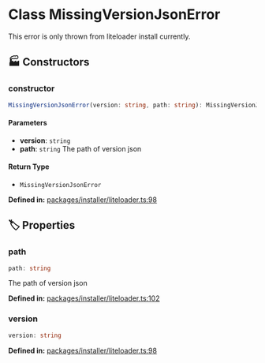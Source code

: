# Class MissingVersionJsonError

This error is only thrown from liteloader install currently.
## 🏭 Constructors

### constructor

```ts
MissingVersionJsonError(version: string, path: string): MissingVersionJsonError
```
#### Parameters

- **version**: `string`
- **path**: `string`
The path of version json
#### Return Type

- `MissingVersionJsonError`

<p style="font-size: 14px; color: var(--vp-c-text-2)">
<strong>Defined in:</strong> <a href="https://github.com/voxelum/minecraft-launcher-core-node/blob/master/packages/installer/liteloader.ts#L98" target="_blank" rel="noreferrer">packages/installer/liteloader.ts:98</a>
</p>


## 🏷️ Properties

### path <Badge type="tip" text="public" />

```ts
path: string
```
The path of version json
<p style="font-size: 14px; color: var(--vp-c-text-2)">
<strong>Defined in:</strong> <a href="https://github.com/voxelum/minecraft-launcher-core-node/blob/master/packages/installer/liteloader.ts#L102" target="_blank" rel="noreferrer">packages/installer/liteloader.ts:102</a>
</p>


### version <Badge type="tip" text="public" />

```ts
version: string
```
<p style="font-size: 14px; color: var(--vp-c-text-2)">
<strong>Defined in:</strong> <a href="https://github.com/voxelum/minecraft-launcher-core-node/blob/master/packages/installer/liteloader.ts#L98" target="_blank" rel="noreferrer">packages/installer/liteloader.ts:98</a>
</p>


